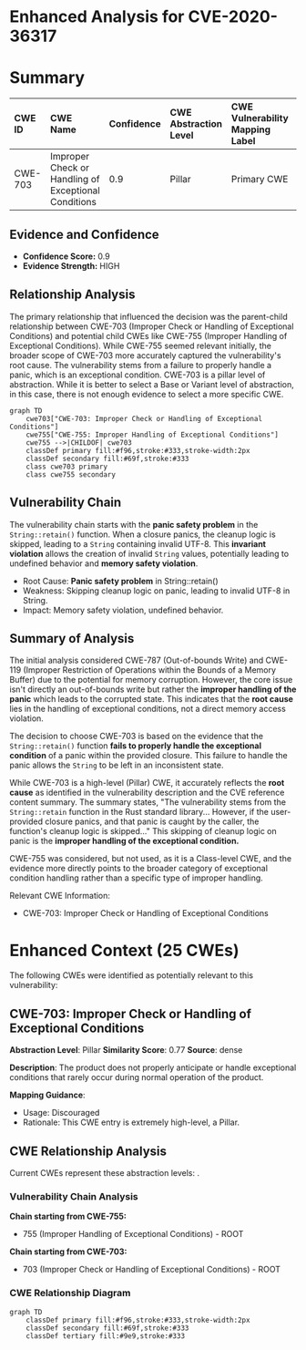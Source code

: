 # Enhanced Analysis for CVE-2020-36317

# Summary
| CWE ID  | CWE Name                                                              | Confidence | CWE Abstraction Level | CWE Vulnerability Mapping Label | CWE-Vulnerability Mapping Notes |
| :------- | :-------------------------------------------------------------------- | :--------- | :---------------------- | :------------------------------ | :------------------------------ |
| CWE-703 | Improper Check or Handling of Exceptional Conditions               | 0.9        | Pillar                  | Primary CWE                     | Discouraged                   |

## Evidence and Confidence

*   **Confidence Score:** 0.9
*   **Evidence Strength:** HIGH

## Relationship Analysis
The primary relationship that influenced the decision was the parent-child relationship between CWE-703 (Improper Check or Handling of Exceptional Conditions) and potential child CWEs like CWE-755 (Improper Handling of Exceptional Conditions). While CWE-755 seemed relevant initially, the broader scope of CWE-703 more accurately captured the vulnerability's root cause. The vulnerability stems from a failure to properly handle a panic, which is an exceptional condition. CWE-703 is a pillar level of abstraction. While it is better to select a Base or Variant level of abstraction, in this case, there is not enough evidence to select a more specific CWE.

```mermaid
graph TD
    cwe703["CWE-703: Improper Check or Handling of Exceptional Conditions"]
    cwe755["CWE-755: Improper Handling of Exceptional Conditions"]
    cwe755 -->|CHILDOF| cwe703
    classDef primary fill:#f96,stroke:#333,stroke-width:2px
    classDef secondary fill:#69f,stroke:#333
    class cwe703 primary
    class cwe755 secondary
```

## Vulnerability Chain
The vulnerability chain starts with the **panic safety problem** in the `String::retain()` function. When a closure panics, the cleanup logic is skipped, leading to a `String` containing invalid UTF-8. This **invariant violation** allows the creation of invalid `String` values, potentially leading to undefined behavior and **memory safety violation**.
  - Root Cause: **Panic safety problem** in String::retain()
  - Weakness: Skipping cleanup logic on panic, leading to invalid UTF-8 in String.
  - Impact: Memory safety violation, undefined behavior.

## Summary of Analysis
The initial analysis considered CWE-787 (Out-of-bounds Write) and CWE-119 (Improper Restriction of Operations within the Bounds of a Memory Buffer) due to the potential for memory corruption. However, the core issue isn't directly an out-of-bounds write but rather the **improper handling of the panic** which leads to the corrupted state. This indicates that the **root cause** lies in the handling of exceptional conditions, not a direct memory access violation.

The decision to choose CWE-703 is based on the evidence that the `String::retain()` function **fails to properly handle the exceptional condition** of a panic within the provided closure. This failure to handle the panic allows the `String` to be left in an inconsistent state.

While CWE-703 is a high-level (Pillar) CWE, it accurately reflects the **root cause** as identified in the vulnerability description and the CVE reference content summary. The summary states, "The vulnerability stems from the `String::retain` function in the Rust standard library... However, if the user-provided closure panics, and that panic is caught by the caller, the function's cleanup logic is skipped..." This skipping of cleanup logic on panic is the **improper handling of the exceptional condition.**

CWE-755 was considered, but not used, as it is a Class-level CWE, and the evidence more directly points to the broader category of exceptional condition handling rather than a specific type of improper handling.

Relevant CWE Information:
- CWE-703: Improper Check or Handling of Exceptional Conditions

# Enhanced Context (25 CWEs)
The following CWEs were identified as potentially relevant to this vulnerability:

## CWE-703: Improper Check or Handling of Exceptional Conditions
**Abstraction Level**: Pillar
**Similarity Score**: 0.77
**Source**: dense

**Description**:
The product does not properly anticipate or handle exceptional conditions that rarely occur during normal operation of the product.

**Mapping Guidance**:
- Usage: Discouraged
- Rationale: This CWE entry is extremely high-level, a Pillar.


## CWE Relationship Analysis

Current CWEs represent these abstraction levels: .


### Vulnerability Chain Analysis

**Chain starting from CWE-755:**
- 755 (Improper Handling of Exceptional Conditions) - ROOT


**Chain starting from CWE-703:**
- 703 (Improper Check or Handling of Exceptional Conditions) - ROOT



### CWE Relationship Diagram

```mermaid
graph TD
    classDef primary fill:#f96,stroke:#333,stroke-width:2px
    classDef secondary fill:#69f,stroke:#333
    classDef tertiary fill:#9e9,stroke:#333
```